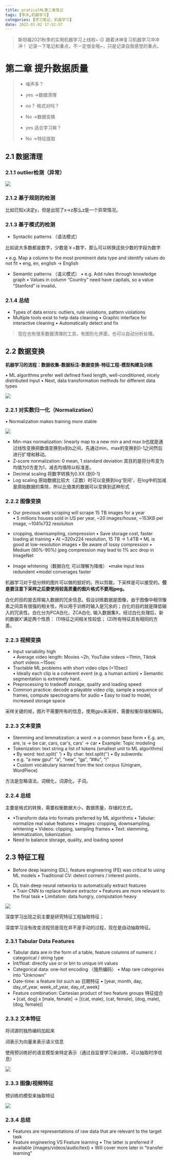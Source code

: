 ```yaml
---
title: praticalML第二章笔记
tags: [李沐,机器学习]
categories: [学习笔记，机器学习]
date: 2022-01-02 17:52:57
---
```


> 斯坦福2021秋季的实用机器学习上线啦~ :wink: 跟着沐神复习机器学习冲冲冲！ 记录一下笔记和重点，不一定很全哦~，只是记录自我感觉的重点。

# 第二章 提升数据质量

> - 噪声多？
>
> - yes ->数据清理
>
> - no？ 格式对吗？
>
> - No ->数据变换
> - yes 适合学习嘛？
> - No ->特征提取

## 2.1 数据清理

### 2.1.1 outlier检测（异常）

![](https://picture.mulindya.com/pML2-6.png)

### 2.1.2 基于规则的检测

比如已知x决定y，但是出现了x->z那么z是一个异常情况。

### 2.1.3 基于模式的检测

-  Syntactic patterns  （语法模式）

  比如说大多数都是数字，少数是￥+数字，那么可以转换这些少数的字段为数字

  • e.g. Map a column to the most prominent data type and identify values do not fit 
  • eng, en, english -> English 

-  Semantic patterns （语义模式）
  • e.g. Add rules through knowledge graph 
  • Values in column “Country” need have capitals, so a value “Stanford” is invalid、

### 2.1.4 总结

-  Types of data errors: outliers, rule violations, pattern violations 
-  Multiple tools exist to help data cleaning 
  • Graphic interface for interactive cleaning 
  • Automatically detect and fix

> 现在也有很多数据清理的工具，有图形化界面，也可以自动分析处理。

## 2.2 数据变换

**机器学习的流程：数据收集-数据标注-数据变换-特征工程-模型构建及训练**

• ML algorithms prefer well defined fixed length, well-conditioned, nicely distributed input 
• Next, data transformation methods for different data types

![](https://picture.mulindya.com/pML2-7.png)

### 2.2.1 对实数归一化（Normalization）

• Normalization makes training more stable

![](https://picture.mulindya.com/pML2-8.png)

- Min-max normalization: linearly map to a new min a and max b也就是通过线性变换把数值变换到a到b之间，先通过min，max的变换到0-1之间然后进行扩增和移动。
- Z-score normalization: 0 mean, 1 standard deviation 其目的是将分布变为均值为0方差为1，减去均值除以标准差。
- Decimal scaling 将数字转换为0.XX (到0-1)
- Log scaling 原始数据比较大（正数）时可以变换到log'空间'，在log中的加减是原始数据的乘除，所以比值类的数据可以变换到这种形式

### 2.2.2 图像变换

-  Our previous web scraping will scrape 15 TB images for a year  
  • 5 millions houses sold in US per year, ~20 images/house, ~153KB per image, ~1041x732 resolution 

- cropping, downsampling, compression 
  • Save storage cost, faster loading at training 
       • At ~320x224 resolution, 15 TB -> 1.4TB 
  • ML is good at low-resolution images 
  • Be aware of lossy compression 
       • Medium (80%-90%) jpeg compression may lead to 1% acc drop in ImageNet

- Image whitening（数据白化 可以理解为降维）
  •make input less redundent
  •model converages faster

机器学习对于低分辨的图片可以做的挺好的。所以剪裁，下采样是可以接受的。**但是要注意下采样之后要使用较高质量的图片格式不要用jpeg。**   

白化的目的是去除输入数据的冗余信息。假设训练数据是图像，由于图像中相邻像素之间具有很强的相关性，所以用于训练时输入是冗余的；白化的目的就是降低输入的冗余性。白化分为PCA白化、ZCA白化.
输入数据集X，经过白化处理后，新的数据X'满足两个性质：
(1)特征之间相关性较低；
(2)所有特征具有相同的方差。

### 2.2.3 视频变换

-  Input variability high  
  • Average video length: Movies ~2h, YouTube videos ~11min, Tiktok short videos ~15sec 
-  Tractable ML problems with short video clips (<10sec)  
  • Ideally each clip is a coherent event (e.g. a human action) 
  • Semantic segmentation is extremely hard.. 
-  Preprocessing to tradeoff storage, quality and loading speed 
-  Common practice: decode a playable video clip, sample a sequence of  frames, compute spectrograms for audio 
  • Easy to load to model, increased storage space

采样关键的帧，图片不需要所有的信息，使用gpu来采样，需要权衡存储和解码。

### 2.2.3 文本变换

-  Stemming and lemmatization: a word ->  a common base form 
  • E.g. am, are, is   -> be        car, cars, car's, cars'  ->  car 
  • Example: Topic modeling 
-  Tokenization: text string  a list of tokens (smallest unit to ML algorithms) 
  • By word: text.split(' ') 
  • By char: text.split(‘') 
  • By subwords:  
      • e.g. “a new gpu!”   “a”, “new”, “gp”, “##u”, “!”  
      • Custom vocabulary learned from the text corpus  (Unigram, WordPiece)

方法是忽略语法，词根化，词源化，子词。

### 2.2.4 总结

主要是格式的转换，需要权衡数据大小，数据质量，存储的方式。

- •Transform data into formats preferred by ML algorithms 
  • Tabular: normalize real value features 
  • Images: cropping, downsampling, whitening 
  • Videos: clipping, sampling frames 
  • Text: stemming, lemmatization, tokenization 
-  Need to balance storage, quality, and loading speed

## 2.3 特征工程

-  Before deep learning (DL), feature engineering (FE) was critical to using ML models 
  • Traditional CV: detect corners / interest points.. 

- DL train deep neural networks to automatically extract features  
  • Train CNN to replace feature extractor 
  • Features are more relevant to the final task 
  • Limitation: data hungry, computation heavy

![](https://picture.mulindya.com/pML2-9.png)

深度学习出现之前主要是研究特征工程抽取特征；

深度学习没有改变流程但是现在并不是手动的过程，现在是自动抽取特征。

### 2.3.1 Tabular Data Features

- Tabular data are in the form of a table,  feature columns of numeric / categorical / string type 
-  Int/float: directly use or or bin to   unique int values 
-  Categorical data: one-hot encoding （独热编码）
  • Map rare categories into “Unknown” 
-  Date-time: a feature list such as  日期特征
  • [year, month, day, day_of_year, week_of_year, day_of_week] 
-  Feature combination: Cartesian product of two feature groups  特征组合
  • [cat, dog] x [male, female] ->  [(cat, male), (cat, female), (dog, male), (dog, female)]

### 2.3.2 文本特征

将词源的独热编码加起来

词表示为向量来表示语义信息

使用预训练好的语言模型来特定表示（通过自监督学习来训练，可以抽取时序信息）

![](https://picture.mulindya.com/pML2-10.png)

### 2.3.3 图像/视频特征

预训练的模型来抽取特征

![](https://picture.mulindya.com/pML2-11.png)

### 2.3.4 总结

-  Features are representations of raw data that are relevant to the target task 
- Feature engineering VS Feature learning 
  • The latter is preferred if available (images/videos/audio/text) 
  • Will cover more later in “transfer learning”
